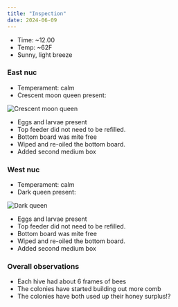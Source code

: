 ```yaml
---
title: "Inspection"
date: 2024-06-09
---
```


- Time: ~12.00
- Temp: ~62F
- Sunny, light breeze

### East nuc

- Temperament: calm
- Crescent moon queen present:

![Crescent moon queen](/WoodlandWizardBees/assets/images/IMG_5377.JPG)

- Eggs and larvae present
- Top feeder did not need to be refilled.
- Bottom board was mite free
- Wiped and re-oiled the bottom board.
- Added second medium box

### West nuc

- Temperament: calm
- Dark queen present:

![Dark queen](/WoodlandWizardBees/assets/images/IMG_5411.JPG)

- Eggs and larvae present
- Top feeder did not need to be refilled.
- Bottom board was mite free
- Wiped and re-oiled the bottom board.
- Added second medium box

### Overall observations

- Each hive had about 6 frames of bees
- The colonies have started building out more comb
- The colonies have both used up their honey surplus!?
